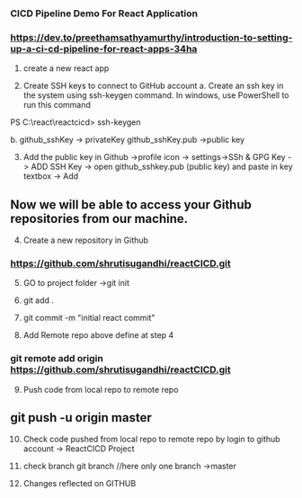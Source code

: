 ### CICD Pipeline Demo For React Application 
### https://dev.to/preethamsathyamurthy/introduction-to-setting-up-a-ci-cd-pipeline-for-react-apps-34ha

1.  create a new react app

2. Create SSH keys to connect to GitHub account
 a. Create an ssh key in the system using ssh-keygen command. In windows, use PowerShell to run this command

PS C:\react\reactcicd> ssh-keygen
 

 b. github_sshKey -> privateKey
 github_sshKey.pub ->public key


3. Add the public key in Github  ->profile icon -> settings->SSh & GPG Key -> ADD SSH Key -> open github_sshkey.pub (public key) and paste in key textbox -> Add

## Now we will be able to access your Github repositories from our machine.

4. Create a new repository in Github

### https://github.com/shrutisugandhi/reactCICD.git


5. GO to project folder ->git init

6. git add .

7. git commit -m "initial react commit"

8. Add Remote repo above define at step 4

### git remote add origin https://github.com/shrutisugandhi/reactCICD.git

9. Push code from local repo to remote repo

## git push -u origin master

10. Check code pushed from local repo to remote repo by login to github account -> ReactCICD Project

11. check branch git branch 
//here only one branch ->master

12. Changes reflected on GITHUB